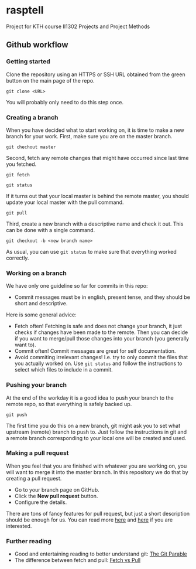 # rasptell
Project for KTH course II1302 Projects and Project Methods

## Github workflow

### Getting started

Clone the repository using an HTTPS or SSH URL obtained from the green button on the main page of the repo.

`git clone <URL>`

You will probably only need to do this step once.

### Creating a branch

When you have decided what to start working on, it is time to make a new branch for your work. First, make sure you are on the master branch.

`git chechout master`

Second, fetch any remote changes that might have occurred since last time you fetched.

`git fetch`

`git status`

If it turns out that your local master is behind the remote master, you should update your local master with the pull command.

`git pull`

Third, create a new branch with a descriptive name and check it out. This can be done with a single command.

`git checkout -b <new branch name>`

As usual, you can use `git status` to make sure that everything worked correctly.

### Working on a branch

We have only one guideline so far for commits in this repo:

- Commit messages must be in english, present tense, and they should be short and descriptive.

Here is some general advice:

- Fetch often! Fetching is safe and does not change your branch, it just checks if changes have been made to the remote. Then you can decide if you want to merge/pull those changes into your branch (you generally want to).
- Commit often! Commit messages are great for self documentation.
- Avoid commiting irrelevant changes! I.e. try to only commit the files that you actually worked on. Use `git status` and follow the instructions to select which files to include in a commit.

### Pushing your branch

At the end of the workday it is a good idea to push your branch to the remote repo, so that everything is safely backed up.

`git push`

The first time you do this on a new branch, git might ask you to set what upstream (remote) branch to push to. Just follow the instructions in git and a remote branch corresponding to your local one will be created and used.

### Making a pull request

When you feel that you are finished with whatever you are working on, you will want to merge it into the master branch. In this repository we do that by creating a pull request.

- Go to your branch page on GitHub.
- Click the **New pull request** button.
- Configure the details.

There are tons of fancy features for pull request, but just a short description should be enough for us. You can read more [here](https://help.github.com/articles/about-pull-requests/) and [here](https://help.github.com/articles/creating-a-pull-request/) if you are interested.

### Further reading

- Good and entertaining reading to better understand git: [The Git Parable](http://tom.preston-werner.com/2009/05/19/the-git-parable.html)
- The difference between fetch and pull: [Fetch vs Pull](https://www.git-tower.com/learn/git/faq/difference-between-git-fetch-git-pull)
